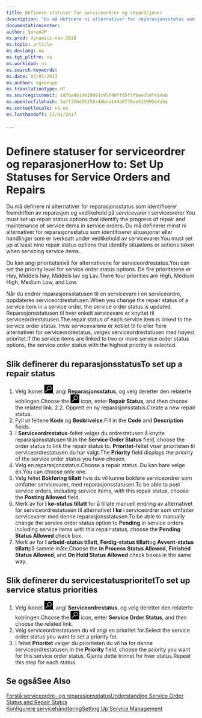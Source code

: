 ```yaml
---
title: Definere statuser for serviceordrer og reparasjoner
description: "Du må definere ni alternativer for reparasjonsstatus som identifiserer fremdriften av reparasjon og vedlikehold på servicevarer i serviceordrer."
documentationcenter: 
author: SorenGP
ms.prod: dynamics-nav-2018
ms.topic: article
ms.devlang: na
ms.tgt_pltfrm: na
ms.workload: na
ms.search.keywords: 
ms.date: 07/01/2017
ms.author: sgroespe
ms.translationtype: HT
ms.sourcegitcommit: 1dfba8b14019991c95f40ffd5f7fbaed5df414eb
ms.openlocfilehash: 5aff326d35350a4bbda144a9778ee515995e4a5e
ms.contentlocale: nb-no
ms.lasthandoff: 12/01/2017

---
```

# <a name="how-to-set-up-statuses-for-service-orders-and-repairs"></a><span data-ttu-id="a203c-103">Definere statuser for serviceordrer og reparasjoner</span><span class="sxs-lookup"><span data-stu-id="a203c-103">How to: Set Up Statuses for Service Orders and Repairs</span></span>
<span data-ttu-id="a203c-104">Du må definere ni alternativer for reparasjonsstatus som identifiserer fremdriften av reparasjon og vedlikehold på servicevarer i serviceordrer.</span><span class="sxs-lookup"><span data-stu-id="a203c-104">You must set up repair status options that identify the progress of repair and maintenance of service items in service orders.</span></span> <span data-ttu-id="a203c-105">Du må definerer minst ni alternativer for reparasjonsstatus som identifiserer situasjoner eller handlinger som er iverksatt under vedlikehold av servicevarer.</span><span class="sxs-lookup"><span data-stu-id="a203c-105">You must set up at least nine repair status options that identify situations or actions taken when servicing service items.</span></span>  

<span data-ttu-id="a203c-106">Du kan angi prioritetsnivå for alternativene for serviceordrestatus.</span><span class="sxs-lookup"><span data-stu-id="a203c-106">You can set the priority level for service order status options.</span></span> <span data-ttu-id="a203c-107">De fire prioritetene er Høy, Middels høy, Middels lav og Lav.</span><span class="sxs-lookup"><span data-stu-id="a203c-107">There four priorities are High, Medium High, Medium Low, and Low.</span></span>  
  
<span data-ttu-id="a203c-108">Når du endrer reparasjonsstatusen til en servicevare i en serviceordre, oppdateres serviceordrestatusen.</span><span class="sxs-lookup"><span data-stu-id="a203c-108">When you change the repair status of a service item in a service order, the service order status is updated.</span></span> <span data-ttu-id="a203c-109">Reparasjonsstatusen til hver enkelt servicevare er knyttet til serviceordrestatusen.</span><span class="sxs-lookup"><span data-stu-id="a203c-109">The repair status of each service item is linked to the service order status.</span></span> <span data-ttu-id="a203c-110">Hvis servicevarene er koblet til to eller flere alternativer for serviceordrestatus, velges serviceordrestatusen med høyest prioritet.</span><span class="sxs-lookup"><span data-stu-id="a203c-110">If the service items are linked to two or more service order status options, the service order status with the highest priority is selected.</span></span>  

## <a name="to-set-up-a-repair-status"></a><span data-ttu-id="a203c-111">Slik definerer du reparasjonsstatus</span><span class="sxs-lookup"><span data-stu-id="a203c-111">To set up a repair status</span></span>  
1. <span data-ttu-id="a203c-112">Velg ikonet ![Søk etter side eller rapport](media/ui-search/search_small.png "Søk etter side eller rapport"), angi **Reparasjonsstatus**, og velg deretter den relaterte koblingen.</span><span class="sxs-lookup"><span data-stu-id="a203c-112">Choose the ![Search for Page or Report](media/ui-search/search_small.png "Search for Page or Report icon") icon, enter **Repair Status**, and then choose the related link.</span></span> <span data-ttu-id="a203c-113">2.</span><span class="sxs-lookup"><span data-stu-id="a203c-113">2.</span></span> <span data-ttu-id="a203c-114">Opprett en ny reparasjonsstatus.</span><span class="sxs-lookup"><span data-stu-id="a203c-114">Create a new repair status.</span></span>  
3. <span data-ttu-id="a203c-115">Fyll ut feltene **Kode** og **Beskrivelse**.</span><span class="sxs-lookup"><span data-stu-id="a203c-115">Fill in the **Code** and **Description** fields.</span></span>  
4. <span data-ttu-id="a203c-116">I **Serviceordrestatus**-feltet velger du ordrestatusen å knytte reparasjonsstatusen til.</span><span class="sxs-lookup"><span data-stu-id="a203c-116">In the **Service Order Status** field, choose the order status to link the repair status to.</span></span> <span data-ttu-id="a203c-117">**Prioritet**-feltet viser prioriteten til serviceordrestatusen du har valgt.</span><span class="sxs-lookup"><span data-stu-id="a203c-117">The **Priority** field displays the priority of the service order status you have chosen.</span></span>  
5. <span data-ttu-id="a203c-118">Velg en reparasjonsstatus.</span><span class="sxs-lookup"><span data-stu-id="a203c-118">Choose a repair status.</span></span> <span data-ttu-id="a203c-119">Du kan bare velge én.</span><span class="sxs-lookup"><span data-stu-id="a203c-119">You can choose only one.</span></span>  
6. <span data-ttu-id="a203c-120">Velg feltet **Bokføring tillatt** hvis du vil kunne bokføre serviceordrer som omfatter servicevarer, med reparasjonsstatusen.</span><span class="sxs-lookup"><span data-stu-id="a203c-120">To be able to post service orders, including service items, with this repair status, choose the **Posting Allowed** field.</span></span>  
7. <span data-ttu-id="a203c-121">Merk av for **I kø-status tillatt** for å tillate manuell endring av alternativet for serviceordrestatusen til alternativet **I kø** i serviceordrer som omfatter servicevarer med denne reparasjonsstatusen.</span><span class="sxs-lookup"><span data-stu-id="a203c-121">To be able to manually change the service order status option to **Pending** in service orders including service items with this repair status, choose the **Pending Status Allowed** check box.</span></span>  
8. <span data-ttu-id="a203c-122">Merk av for **I arbeid-status tillatt**, **Ferdig-status tillatt**og **Avvent-status tillatt**på samme måte.</span><span class="sxs-lookup"><span data-stu-id="a203c-122">Choose the **In Process Status Allowed**, **Finished Status Allowed**, and **On Hold Status Allowed** check boxes in the same way.</span></span>
  
## <a name="to-set-up-service-status-priorities"></a><span data-ttu-id="a203c-123">Slik definerer du servicestatusprioritet</span><span class="sxs-lookup"><span data-stu-id="a203c-123">To set up service status priorities</span></span>  
1. <span data-ttu-id="a203c-124">Velg ikonet ![Søk etter side eller rapport](media/ui-search/search_small.png "Søk etter side eller rapport"), angi **Serviceordrestatus**, og velg deretter den relaterte koblingen.</span><span class="sxs-lookup"><span data-stu-id="a203c-124">Choose the ![Search for Page or Report](media/ui-search/search_small.png "Search for Page or Report icon") icon, enter **Service Order Status**, and then choose the related link.</span></span>  
2. <span data-ttu-id="a203c-125">Velg serviceordrestatusen du vil angi en prioritet for.</span><span class="sxs-lookup"><span data-stu-id="a203c-125">Select the service order status you want to set a priority for.</span></span>  
3. <span data-ttu-id="a203c-126">I feltet **Prioritet** velger du prioriteten du vil ha for denne serviceordrestatusen.</span><span class="sxs-lookup"><span data-stu-id="a203c-126">In the **Priority** field, choose the priority you want for this service order status.</span></span> <span data-ttu-id="a203c-127">Gjenta dette trinnet for hver status.</span><span class="sxs-lookup"><span data-stu-id="a203c-127">Repeat this step for each status.</span></span>  
  
## <a name="see-also"></a><span data-ttu-id="a203c-128">Se også</span><span class="sxs-lookup"><span data-stu-id="a203c-128">See Also</span></span>  
[<span data-ttu-id="a203c-129">Forstå serviceordre- og reparasjonsstatus</span><span class="sxs-lookup"><span data-stu-id="a203c-129">Understanding Service Order Status and Repair Status</span></span>]()  
[<span data-ttu-id="a203c-130">Konfigurere servicehåndtering</span><span class="sxs-lookup"><span data-stu-id="a203c-130">Setting Up Service Management</span></span>](service-setup-service.md)  

